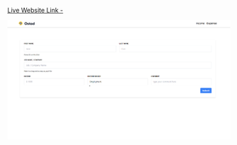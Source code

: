 [Live Website Link - ](https://gregarious-gumption-553029.netlify.app/)

![Income | Expense ](reactRouter.png)